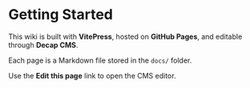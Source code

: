 # Getting Started

This wiki is built with **VitePress**, hosted on **GitHub Pages**, and editable through **Decap CMS**.

Each page is a Markdown file stored in the `docs/` folder.

Use the **Edit this page** link to open the CMS editor.
